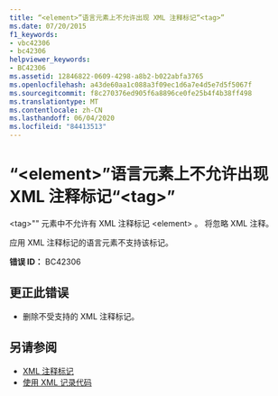 ```yaml
---
title: “<element>”语言元素上不允许出现 XML 注释标记“<tag>”
ms.date: 07/20/2015
f1_keywords:
- vbc42306
- bc42306
helpviewer_keywords:
- BC42306
ms.assetid: 12846822-0609-4298-a8b2-b022abfa3765
ms.openlocfilehash: a43de60aa1c088a3f09ec1d6a7e4d5e7d5f5067f
ms.sourcegitcommit: f8c270376ed905f6a8896ce0fe25b4f4b38ff498
ms.translationtype: MT
ms.contentlocale: zh-CN
ms.lasthandoff: 06/04/2020
ms.locfileid: "84413513"
---
```

# <a name="xml-comment-tag-tag-is-not-permitted-on-a-element-language-element"></a>“\<element>”语言元素上不允许出现 XML 注释标记“\<tag>”
\<tag>"" 元素中不允许有 XML 注释标记 \<element> 。 将忽略 XML 注释。  
  
 应用 XML 注释标记的语言元素不支持该标记。  
  
 **错误 ID：** BC42306  
  
## <a name="to-correct-this-error"></a>更正此错误  
  
- 删除不受支持的 XML 注释标记。  
  
## <a name="see-also"></a>另请参阅

- [XML 注释标记](../language-reference/xmldoc/index.md)
- [使用 XML 记录代码](../programming-guide/program-structure/documenting-your-code-with-xml.md)
